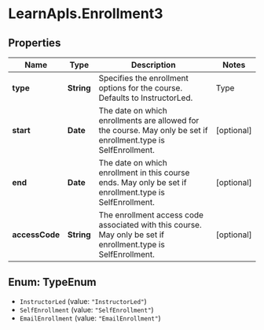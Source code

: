# LearnApIs.Enrollment3

## Properties
Name | Type | Description | Notes
------------ | ------------- | ------------- | -------------
**type** | **String** | Specifies the enrollment options for the course. Defaults to InstructorLed.   | Type      | Description  | --------- | --------- | | InstructorLed | Enrollment tasks for the course can only performed by the instructor | | SelfEnrollment | Instructors have the ability to enroll users, and students can also enroll themselves in the course | | EmailEnrollment | Instructors have the ability to enroll users, and students can email requests to the instructor for enrollment |  | [optional] 
**start** | **Date** | The date on which enrollments are allowed for the course. May only be set if enrollment.type is SelfEnrollment. | [optional] 
**end** | **Date** | The date on which enrollment in this course ends. May only be set if enrollment.type is SelfEnrollment. | [optional] 
**accessCode** | **String** | The enrollment access code associated with this course. May only be set if enrollment.type is SelfEnrollment. | [optional] 

<a name="TypeEnum"></a>
## Enum: TypeEnum

* `InstructorLed` (value: `"InstructorLed"`)
* `SelfEnrollment` (value: `"SelfEnrollment"`)
* `EmailEnrollment` (value: `"EmailEnrollment"`)

